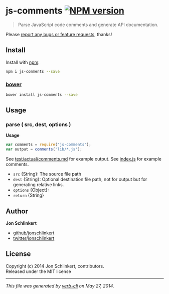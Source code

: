 # js-comments [![NPM version](https://badge.fury.io/js/js-comments.png)](http://badge.fury.io/js/js-comments)

> Parse JavaScript code comments and generate API documentation.

Please [report any bugs or feature requests](https://github.com/jonschlinkert/js-comments/issues/new), thanks!

## Install
Install with [npm](npmjs.org):

```bash
npm i js-comments --save
``` 

### [bower](https://github.com/bower/bower)

```bash
bower install js-comments --save
```

## Usage

### parse ( src, dest, options )

**Usage**

```js
var comments = require('js-comments');
var output = comments('lib/*.js');
```
See [test/actual/comments.md](./test/actual/comments.md) for example output.
See [index.js](./index.js) for example comments.

* `src` {String}: The source file path 
* `dest` {String}: Optional destination file path, not for output but for generating relative links. 
* `options` {Object}:  
* `return` {String}

## Author

**Jon Schlinkert**

+ [github/jonschlinkert](https://github.com/jonschlinkert)
+ [twitter/jonschlinkert](http://twitter.com/jonschlinkert)

## License
Copyright (c) 2014 Jon Schlinkert, contributors.  
Released under the MIT license

***

_This file was generated by [verb-cli](https://github.com/assemble/verb-cli) on May 27, 2014._